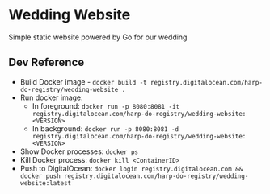 # Wedding Website
Simple static website powered by Go for our wedding

## Dev Reference

- Build Docker image - `docker build -t registry.digitalocean.com/harp-do-registry/wedding-website .`
- Run docker image:
  - In foreground: `docker run -p 8080:8081 -it registry.digitalocean.com/harp-do-registry/wedding-website:<VERSION>`
  - In background: `docker run -p 8080:8081 -d registry.digitalocean.com/harp-do-registry/wedding-website:<VERSION>`
- Show Docker processes: `docker ps`
- Kill Docker process: `docker kill <ContainerID>`
- Push to DigitalOcean: `docker login registry.digitalocean.com && docker push registry.digitalocean.com/harp-do-registry/wedding-website:latest`